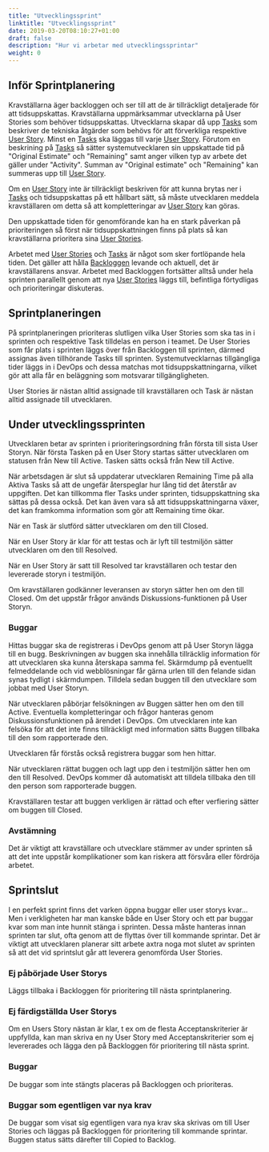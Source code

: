 ```yaml
---
title: "Utvecklingssprint"
linktitle: "Utvecklingssprint"
date: 2019-03-20T08:10:27+01:00
draft: false
description: "Hur vi arbetar med utvecklingssprintar"
weight: 0
---
```

## Inför Sprintplanering

Kravställarna äger backloggen och ser till att de är tillräckligt detaljerade för att tidsuppskattas. Kravställarna uppmärksammar utvecklarna på User Stories som behöver tidsuppskattas. Utvecklarna skapar då upp [Tasks](/verktyg/devops/#tasks) som beskriver de tekniska åtgärder som behövs för att förverkliga respektive [User Story](/metoder/userstories/). Minst en [Tasks](/verktyg/devops/#tasks) ska läggas till varje [User Story](/metoder/userstories/). Förutom en beskrining på [Tasks](/verktyg/devops/#tasks) så sätter systemutvecklaren sin uppskattade tid på "Original Estimate" och "Remaining" samt anger vilken typ av arbete det gäller under "Activity". Summan av "Original estimate" och "Remaining" kan summeras upp till [User Story](/metoder/userstories/). 

Om en [User Story](/metoder/userstories/) inte är tillräckligt beskriven för att kunna brytas ner i [Tasks](/verktyg/devops/#tasks) och tidsuppskattas på ett hållbart sätt, så måste utvecklaren meddela kravställaren om detta så att kompletteringar av [User Story](/metoder/userstories/) kan göras.

Den uppskattade tiden för genomförande kan ha en stark påverkan på prioriteringen så först när tidsuppskattningen finns på plats så kan kravställarna prioritera sina [User Stories](/metoder/userstories/).

Arbetet med [User Stories](/metoder/userstories/) och [Tasks](/verktyg/devops/#tasks) är något som sker fortlöpande hela tiden. Det gäller att hålla [Backloggen](/verktyg/devops/#backlog) levande och aktuell, det är kravställarens ansvar. Arbetet med Backloggen fortsätter alltså under hela sprinten parallellt genom att nya [User Stories](/metoder/userstories/) läggs till, befintliga förtydligas och prioriteringar diskuteras.

## Sprintplaneringen

På sprintplaneringen prioriteras slutligen vilka User Stories som ska tas in i sprinten och respektive Task tilldelas en person i teamet. De User Stories som får plats i sprinten läggs över från Backloggen till sprinten, därmed assignas även tillhörande Tasks till sprinten.
Systemutvecklarnas tillgängliga tider läggs in i DevOps och dessa matchas mot tidsuppskattningarna, vilket gör att alla får en beläggning som motsvarar tillgängligheten.

User Stories är nästan alltid assignade till kravställaren och Task är nästan alltid assignade till utvecklaren.

## Under utvecklingssprinten

Utvecklaren betar av sprinten i prioriteringsordning från första till sista User Storyn. När första Tasken på en User Story startas sätter utvecklaren om statusen från New till Active. Tasken sätts också från New till Active.

När arbetsdagen är slut så uppdaterar utvecklaren Remaining Time på alla Aktiva Tasks så att de ungefär återspeglar hur lång tid det återstår av uppgiften. Det kan tillkomma fler Tasks under sprinten, tidsuppskattning ska sättas på dessa också. Det kan även vara så att tidsuppskattningarna växer, det kan framkomma information som gör att Remaining time ökar.

När en Task är slutförd sätter utvecklaren om den till Closed.

När en User Story är klar för att testas och är lyft till testmiljön sätter utvecklaren om den till Resolved.

När en User Story är satt till Resolved tar kravställaren och testar den levererade storyn i testmiljön.

Om kravställaren godkänner leveransen av storyn sätter hen om den till Closed. Om det uppstår frågor används Diskussions-funktionen på User Storyn.

### Buggar 

Hittas buggar ska de registreras i DevOps genom att på User Storyn lägga till en bugg. Beskrivningen av buggen ska innehålla tillräcklig information för att utvecklaren ska kunna återskapa samma fel. Skärmdump på eventuellt felmeddelande och vid webblösningar får gärna urlen till den felande sidan synas tydligt i skärmdumpen. Tilldela sedan buggen till den utvecklare som jobbat med User Storyn.

När utvecklaren påbörjar felsökningen av Buggen sätter hen om den till Active. Eventuella kompletteringar och frågor hanteras genom Diskussionsfunktionen på ärendet i DevOps. Om utvecklaren inte kan felsöka för att det inte finns tillräckligt med information sätts Buggen tillbaka till den som rapporterade den.

Utvecklaren får förstås också registrera buggar som hen hittar.

När utvecklaren rättat buggen och lagt upp den i testmiljön sätter hen om den till Resolved. DevOps kommer då automatiskt att tilldela tillbaka den till den person som rapporterade buggen.

Kravställaren testar att buggen verkligen är rättad och efter verfiering sätter om buggen till Closed.

### Avstämning

Det är viktigt att kravställare och utvecklare stämmer av under sprinten så att det inte uppstår komplikationer som kan riskera att försvåra eller fördröja arbetet.

## Sprintslut

I en perfekt sprint finns det varken öppna buggar eller user storys kvar... Men i verkligheten har man kanske både en User Story och ett par buggar kvar som man inte hunnit stänga i sprinten. Dessa måste hanteras innan sprinten tar slut, ofta genom att de flyttas över till kommande sprintar. Det är viktigt att utvecklaren planerar sitt arbete axtra noga mot slutet av sprinten så att det vid sprintslut går att leverera genomförda User Stories.

### Ej påbörjade User Storys

Läggs tillbaka i Backloggen för prioritering till nästa sprintplanering.

### Ej färdigställda User Storys

Om en Users Story nästan är klar, t ex om de flesta Acceptanskriterier är uppfyllda, kan man skriva en ny User Story med Acceptanskriterier som ej levererades och lägga den på Backloggen för prioritering till nästa sprint.

### Buggar 

De buggar som inte stängts placeras på Backloggen och prioriteras.

### Buggar som egentligen var nya krav

De buggar som visat sig egentligen vara nya krav ska skrivas om till User Stories och läggas på Backloggen för prioritering till kommande sprintar. Buggen status sätts därefter till Copied to Backlog.
